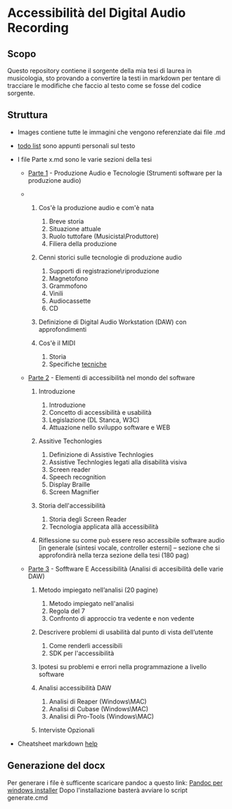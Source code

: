 # Accessibilità del Digital Audio Recording

## Scopo
Questo repository contiene il sorgente della mia tesi di laurea in musicologia, sto provando a convertire la testi in markdown per tentare di tracciare le modifiche che faccio al testo come se fosse del codice sorgente.

## Struttura
- Images contiene tutte le immagini che vengono referenziate dai file .md
- [todo list](./Todo.md) sono appunti personali sul testo
- I file Parte x.md sono le varie sezioni della tesi
    - [Parte 1](./Parte%201.md) - Produzione Audio e Tecnologie (Strumenti software per la produzione audio)
    - 
        1. Cos'è la produzione audio e com'è nata
            1. Breve storia
            2. Situazione attuale
            3. Ruolo tuttofare (Musicista\Produttore)
            4. Filiera della produzione
  

        2. Cenni storici sulle tecnologie di produzione audio
            1. Supporti di registrazione\riproduzione
            2. Magnetofono
            3. Grammofono
            4. Vinili
            5. Audiocassette
            6. CD
  

        3. Definizione di Digital Audio Workstation (DAW) con approfondimenti
        4. Cos'è il MIDI
            1. Storia
            2. Specifiche [tecniche](https://www.midi.org/)  


    - [Parte 2](./Parte%202.md) - Elementi di accessibilità nel mondo del software
        1. Introduzione
            1. Introduzione
            2. Concetto di accessibilità e usabilità
            3. Legislazione (DL Stanca, W3C)
            4. Attuazione nello sviluppo software e WEB


        2. Assitive Techonlogies
            1. Definizione di Assistive Technlogies
            2. Assistive Technlogies legati alla disabilità visiva
            3. Screen reader
            4. Speech recognition
            5. Display Braille
            6. Screen Magnifier


        3. Storia dell'accessibilità
            1. Storia degli Screen Reader
            2. Tecnologia applicata allà accessibilità


        4. Riflessione su come può essere reso accessibile software audio [in generale (sintesi vocale, controller esterni] – sezione che si approfondirà nella terza sezione della tesi (180 pag)
        

    - [Parte 3](./Parte%203.md) - Sofftware E Accessibilità (Analisi di accesibilità delle varie DAW)
        1. Metodo impiegato nell’analisi (20 pagine)
            1. Metodo impiegato nell'analisi
            2. Regola del 7
            3. Confronto di approccio tra vedente e non vedente 


        2.  Descrivere problemi di usabilità dal punto di vista dell’utente
            1.  Come renderli accessibili
            2.  SDK per l'accessibilità


        3. Ipotesi su problemi e errori nella programmazione a livello software
        4. Analisi accessibilità DAW
            1. Analisi di Reaper (Windows\MAC)
            2. Analisi di Cubase (Windows\MAC)
            3. Analisi di Pro-Tools (Windows\MAC)


        5. Interviste Opzionali


- Cheatsheet markdown [help](./help.md)

## Generazione del docx
Per generare i file è sufficente scaricare pandoc a questo link:
[Pandoc per windows installer](https://github-production-release-asset-2e65be.s3.amazonaws.com/571770/ca828d80-f227-11e8-8810-9f48211d036a?X-Amz-Algorithm=AWS4-HMAC-SHA256&X-Amz-Credential=AKIAIWNJYAX4CSVEH53A%2F20190105%2Fus-east-1%2Fs3%2Faws4_request&X-Amz-Date=20190105T192907Z&X-Amz-Expires=300&X-Amz-Signature=c3b2bba3db799e0693603ef5b945d04756084a2b73e606d0f628faa3aff15c35&X-Amz-SignedHeaders=host&actor_id=46250495&response-content-disposition=attachment%3B%20filename%3Dpandoc-2.5-windows-x86_64.msi&response-content-type=application%2Foctet-stream)
Dopo l'installazione basterà avviare lo script generate.cmd

